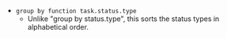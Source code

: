 <!-- placeholder to force blank line before included text -->

- ```group by function task.status.type```
    - Unlike "group by status.type", this sorts the status types in alphabetical order.


<!-- placeholder to force blank line after included text -->
